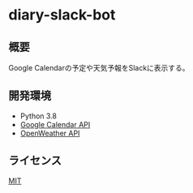 # diary-slack-bot

## 概要
Google Calendarの予定や天気予報をSlackに表示する。

## 開発環境
* Python 3.8
* [Google Calendar API](https://developers.google.com/calendar)
* [OpenWeather API](https://openweathermap.org/api)

## ライセンス
[MIT](https://github.com/NekoSarada1101/diary-slack-bot/blob/main/LICENSE)
